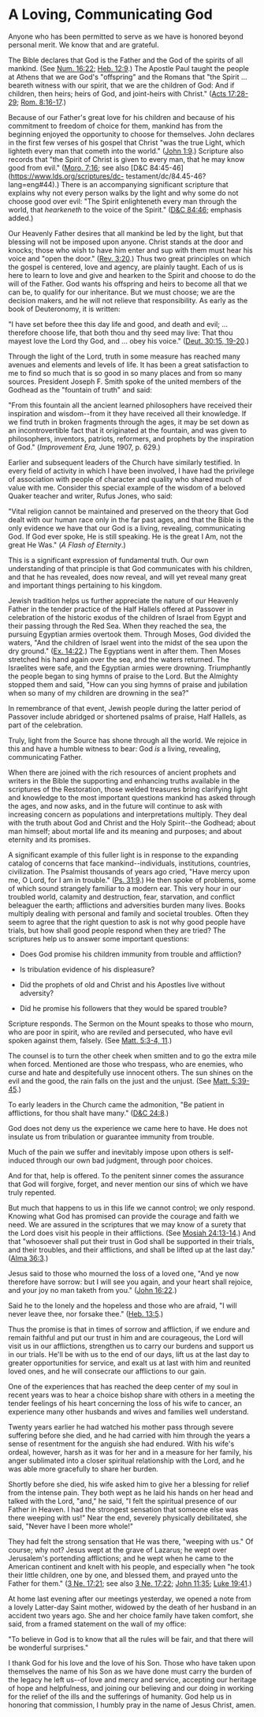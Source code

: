 # A Loving, Communicating God

Anyone who has been permitted to serve as we have is honored beyond personal
merit. We know that and are grateful.

The Bible declares that God is the Father and the God of the spirits of all
mankind. (See [Num.
16:22](https://www.lds.org/scriptures/ot/num/16.22?lang=eng#21); [Heb.
12:9](https://www.lds.org/scriptures/nt/heb/12.9?lang=eng#8).) The Apostle
Paul taught the people at Athens that we are God's "offspring" and the Romans
that "the Spirit ... beareth witness with our spirit, that we are the children
of God: And if children, then heirs; heirs of God, and joint-heirs with
Christ." ([Acts
17:28-29](https://www.lds.org/scriptures/nt/acts/17.28-29?lang=eng#27); [Rom.
8:16-17](https://www.lds.org/scriptures/nt/rom/8.16-17?lang=eng#15).)

Because of our Father's great love for his children and because of his
commitment to freedom of choice for them, mankind has from the beginning
enjoyed the opportunity to choose for themselves. John declares in the first
few verses of his gospel that Christ "was the true Light, which lighteth every
man that cometh into the world." ([John
1:9](https://www.lds.org/scriptures/nt/john/1.9?lang=eng#8).) Scripture also
records that "the Spirit of Christ is given to every man, that he may know
good from evil." ([Moro.
7:16](https://www.lds.org/scriptures/bofm/moro/7.16?lang=eng#15); see also
[D&amp;C 84:45-46](https://www.lds.org/scriptures/dc-
testament/dc/84.45-46?lang=eng#44).) There is an accompanying significant
scripture that explains why not every person walks by the light and why some
do not choose good over evil: "The Spirit enlighteneth every man through the
world, that _hearkeneth_ to the voice of the Spirit." ([D&amp;C
84:46](https://www.lds.org/scriptures/dc-testament/dc/84.46?lang=eng#45);
emphasis added.)

Our Heavenly Father desires that all mankind be led by the light, but that
blessing will not be imposed upon anyone. Christ stands at the door and
knocks; those who wish to have him enter and sup with them must hear his voice
and "open the door." ([Rev.
3:20](https://www.lds.org/scriptures/nt/rev/3.20?lang=eng#19).) Thus two great
principles on which the gospel is centered, love and agency, are plainly
taught. Each of us is here to learn to love and give and hearken to the Spirit
and choose to do the will of the Father. God wants his offspring and heirs to
become all that we can be, to qualify for our inheritance. But we must choose;
we are the decision makers, and he will not relieve that responsibility. As
early as the book of Deuteronomy, it is written:

"I have set before thee this day life and good, and death and evil; ...
therefore choose life, that both thou and thy seed may live: That thou mayest
love the Lord thy God, and ... obey his voice." ([Deut. 30:15,
19-20](https://www.lds.org/scriptures/ot/deut/30.15%2C19-20?lang=eng#14).)

Through the light of the Lord, truth in some measure has reached many avenues
and elements and levels of life. It has been a great satisfaction to me to
find so much that is so good in so many places and from so many sources.
President Joseph F. Smith spoke of the united members of the Godhead as the
"fountain of truth" and said:

"From this fountain all the ancient learned philosophers have received their
inspiration and wisdom--from it they have received all their knowledge. If we
find truth in broken fragments through the ages, it may be set down as an
incontrovertible fact that it originated at the fountain, and was given to
philosophers, inventors, patriots, reformers, and prophets by the inspiration
of God." (_Improvement Era,_ June 1907, p. 629.)

Earlier and subsequent leaders of the Church have similarly testified. In
every field of activity in which I have been involved, I have had the
privilege of association with people of character and quality who shared much
of value with me. Consider this special example of the wisdom of a beloved
Quaker teacher and writer, Rufus Jones, who said:

"Vital religion cannot be maintained and preserved on the theory that God
dealt with our human race only in the far past ages, and that the Bible is the
only evidence we have that our God is a living, revealing, communicating God.
If God ever spoke, He is still speaking. He is the great I Am, not the great
He Was." (_A Flash of Eternity_.)

This is a significant expression of fundamental truth. Our own understanding
of that principle is that God communicates with his children, and that he has
revealed, does now reveal, and will yet reveal many great and important things
pertaining to his kingdom.

Jewish tradition helps us further appreciate the nature of our Heavenly Father
in the tender practice of the Half Hallels offered at Passover in celebration
of the historic exodus of the children of Israel from Egypt and their passing
through the Red Sea. When they reached the sea, the pursuing Egyptian armies
overtook them. Through Moses, God divided the waters, "And the children of
Israel went into the midst of the sea upon the dry ground." ([Ex.
14:22](https://www.lds.org/scriptures/ot/ex/14.22?lang=eng#21).) The Egyptians
went in after them. Then Moses stretched his hand again over the sea, and the
waters returned. The Israelites were safe, and the Egyptian armies were
drowning. Triumphantly the people began to sing hymns of praise to the Lord.
But the Almighty stopped them and said, "How can you sing hymns of praise and
jubilation when so many of my children are drowning in the sea?"

In remembrance of that event, Jewish people during the latter period of
Passover include abridged or shortened psalms of praise, Half Hallels, as part
of the celebration.

Truly, light from the Source has shone through all the world. We rejoice in
this and have a humble witness to bear: God _is_ a living, revealing,
communicating Father.

When there are joined with the rich resources of ancient prophets and writers
in the Bible the supporting and enhancing truths available in the scriptures
of the Restoration, those welded treasures bring clarifying light and
knowledge to the most important questions mankind has asked through the ages,
and now asks, and in the future will continue to ask with increasing concern
as populations and interpretations multiply. They deal with the truth about
God and Christ and the Holy Spirit--the Godhead; about man himself; about
mortal life and its meaning and purposes; and about eternity and its promises.

A significant example of this fuller light is in response to the expanding
catalog of concerns that face mankind--individuals, institutions, countries,
civilization. The Psalmist thousands of years ago cried, "Have mercy upon me,
O Lord, for I am in trouble." ([Ps.
31:9](https://www.lds.org/scriptures/ot/ps/31.9?lang=eng#8).) He then spoke of
problems, some of which sound strangely familiar to a modern ear. This very
hour in our troubled world, calamity and destruction, fear, starvation, and
conflict beleaguer the earth; afflictions and adversities burden many lives.
Books multiply dealing with personal and family and societal troubles. Often
they seem to agree that the right question to ask is not why good people have
trials, but how shall good people respond when they are tried? The scriptures
help us to answer some important questions:

  * Does God promise his children immunity from trouble and affliction?

  * Is tribulation evidence of his displeasure?

  * Did the prophets of old and Christ and his Apostles live without adversity?

  * Did he promise his followers that they would be spared trouble?

Scripture responds. The Sermon on the Mount speaks to those who mourn, who are
poor in spirit, who are reviled and persecuted, who have evil spoken against
them, falsely. (See [Matt. 5:3-4,
11](https://www.lds.org/scriptures/nt/matt/5.3-4%2C11?lang=eng#2).)

The counsel is to turn the other cheek when smitten and to go the extra mile
when forced. Mentioned are those who trespass, who are enemies, who curse and
hate and despitefully use innocent others. The sun shines on the evil and the
good, the rain falls on the just and the unjust. (See [Matt.
5:39-45](https://www.lds.org/scriptures/nt/matt/5.39-45?lang=eng#38).)

To early leaders in the Church came the admonition, "Be patient in
afflictions, for thou shalt have many." ([D&amp;C
24:8](https://www.lds.org/scriptures/dc-testament/dc/24.8?lang=eng#7).)

God does not deny us the experience we came here to have. He does not insulate
us from tribulation or guarantee immunity from trouble.

Much of the pain we suffer and inevitably impose upon others is self-induced
through our own bad judgment, through poor choices.

And for that, help is offered. To the penitent sinner comes the assurance that
God will forgive, forget, and never mention our sins of which we have truly
repented.

But much that happens to us in this life we cannot control; we only respond.
Knowing what God has promised can provide the courage and faith we need. We
are assured in the scriptures that we may know of a surety that the Lord does
visit his people in their afflictions. (See [Mosiah
24:13-14](https://www.lds.org/scriptures/bofm/mosiah/24.13-14?lang=eng#12).)
And that "whosoever shall put their trust in God shall be supported in their
trials, and their troubles, and their afflictions, and shall be lifted up at
the last day." ([Alma
36:3](https://www.lds.org/scriptures/bofm/alma/36.3?lang=eng#2).)

Jesus said to those who mourned the loss of a loved one, "And ye now therefore
have sorrow: but I will see you again, and your heart shall rejoice, and your
joy no man taketh from you." ([John
16:22](https://www.lds.org/scriptures/nt/john/16.22?lang=eng#21).)

Said he to the lonely and the hopeless and those who are afraid, "I will never
leave thee, nor forsake thee." ([Heb.
13:5](https://www.lds.org/scriptures/nt/heb/13.5?lang=eng#4).)

Thus the promise is that in times of sorrow and affliction, if we endure and
remain faithful and put our trust in him and are courageous, the Lord will
visit us in our afflictions, strengthen us to carry our burdens and support us
in our trials. He'll be with us to the end of our days, lift us at the last
day to greater opportunities for service, and exalt us at last with him and
reunited loved ones, and he will consecrate our afflictions to our gain.

One of the experiences that has reached the deep center of my soul in recent
years was to hear a choice bishop share with others in a meeting the tender
feelings of his heart concerning the loss of his wife to cancer, an experience
many other husbands and wives and families well understand.

Twenty years earlier he had watched his mother pass through severe suffering
before she died, and he had carried with him through the years a sense of
resentment for the anguish she had endured. With his wife's ordeal, however,
harsh as it was for her and in a measure for her family, his anger sublimated
into a closer spiritual relationship with the Lord, and he was able more
gracefully to share her burden.

Shortly before she died, his wife asked him to give her a blessing for relief
from the intense pain. They both wept as he laid his hands on her head and
talked with the Lord, "and," he said, "I felt the spiritual presence of our
Father in Heaven. I had the strongest sensation that someone else was there
weeping with us!" Near the end, severely physically debilitated, she said,
"Never have I been more whole!"

They had felt the strong sensation that He was there, "weeping with us." Of
course; why not? Jesus wept at the grave of Lazarus; he wept over Jerusalem's
portending afflictions; and he wept when he came to the American continent and
knelt with his people, and especially when "he took their little children, one
by one, and blessed them, and prayed unto the Father for them." ([3 Ne.
17:21](https://www.lds.org/scriptures/bofm/3-ne/17.21?lang=eng#20); see also
[3 Ne. 17:22](https://www.lds.org/scriptures/bofm/3-ne/17.22?lang=eng#21);
[John 11:35](https://www.lds.org/scriptures/nt/john/11.35?lang=eng#34); [Luke
19:41](https://www.lds.org/scriptures/nt/luke/19.41?lang=eng#40).)

At home last evening after our meetings yesterday, we opened a note from a
lovely Latter-day Saint mother, widowed by the death of her husband in an
accident two years ago. She and her choice family have taken comfort, she
said, from a framed statement on the wall of my office:

"To believe in God is to know that all the rules will be fair, and that there
will be wonderful surprises."

I thank God for his love and the love of his Son. Those who have taken upon
themselves the name of his Son as we have done must carry the burden of the
legacy he left us--of love and mercy and service, accepting our heritage of
hope and helpfulness, and joining our believing and our doing in working for
the relief of the ills and the sufferings of humanity. God help us in honoring
that commission, I humbly pray in the name of Jesus Christ, amen.

